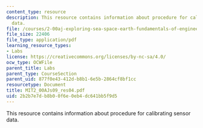 ```yaml
---
content_type: resource
description: This resource contains information about procedure for calibrating sensor
  data.
file: /courses/2-00aj-exploring-sea-space-earth-fundamentals-of-engineering-design-spring-2009/2b2b7e7db8b00f6e0eb4dc641bb5f9d5_MIT2_00AJs09_res04.pdf
file_size: 22406
file_type: application/pdf
learning_resource_types:
- Labs
license: https://creativecommons.org/licenses/by-nc-sa/4.0/
ocw_type: OCWFile
parent_title: Labs
parent_type: CourseSection
parent_uid: 877f0e43-412d-b8b1-6e5b-2864cf8bf1cc
resourcetype: Document
title: MIT2_00AJs09_res04.pdf
uid: 2b2b7e7d-b8b0-0f6e-0eb4-dc641bb5f9d5
---
```

This resource contains information about procedure for calibrating sensor data.